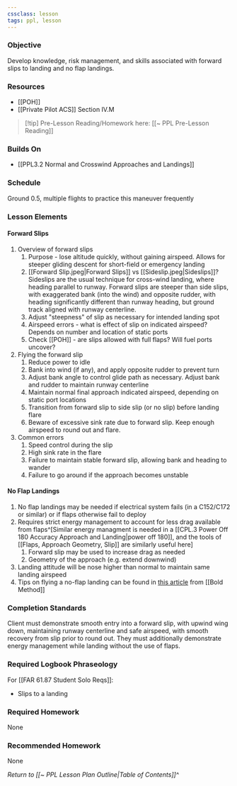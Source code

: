 ```yaml
---
cssclass: lesson
tags: ppl, lesson
---
```

### Objective
Develop knowledge, risk management, and skills associated with forward slips to landing and no flap landings.

### Resources
- [[POH]]
- [[Private Pilot ACS]] Section IV.M

> [!tip] Pre-Lesson Reading/Homework here: [[~ PPL Pre-Lesson Reading]]

### Builds On
- [[PPL3.2 Normal and Crosswind Approaches and Landings]]

### Schedule
Ground 0.5, multiple flights to practice this maneuver frequently

### Lesson Elements

#### Forward Slips
1. Overview of forward slips
	1. Purpose - lose altitude quickly, without gaining airspeed. Allows for steeper gliding descent for short-field or emergency landing
	2. [[Forward Slip.jpeg|Forward Slips]] vs [[Sideslip.jpeg|Sideslips]]? Sideslips are the usual technique for cross-wind landing, where heading parallel to runway. Forward slips are steeper than side slips, with exaggerated bank (into the wind) and opposite rudder, with heading significantly different than runway heading, but ground track aligned with runway centerline.
	3. Adjust "steepness" of slip as necessary for intended landing spot
	4. Airspeed errors - what is effect of slip on indicated airspeed? Depends on number and location of static ports
	5. Check [[POH]] - are slips allowed with full flaps? Will fuel ports uncover?
2. Flying the forward slip
	1. Reduce power to idle
	2. Bank into wind (if any), and apply opposite rudder to prevent turn
	3. Adjust bank angle to control glide path as necessary. Adjust bank and rudder to maintain runway centerline
	4. Maintain normal final approach indicated airspeed, depending on static port locations
	5. Transition from forward slip to side slip (or no slip) before landing flare
	6. Beware of excessive sink rate due to forward slip. Keep enough airspeed to round out and flare.
3. Common errors
	1. Speed control during the slip
	2. High sink rate in the flare
	3. Failure to maintain stable forward slip, allowing bank and heading to wander
	4. Failure to go around if the approach becomes unstable

#### No Flap Landings
1. No flap landings may be needed if electrical system fails (in a C152/C172 or similar) or if flaps otherwise fail to deploy
2. Requires strict energy management to account for less drag available from flaps^[Similar energy managment is needed in a [[CPL.3 Power Off 180 Accuracy Approach and Landing|power off 180]], and the tools of [[Flaps, Approach Geometry, Slip]] are similarly useful here]
	1. Forward slip may be used to increase drag as needed
	2. Geometry of the approach (e.g. extend downwind)
3. Landing attitude will be nose higher than normal to maintain same landing airspeed
4. Tips on flying a no-flap landing can be found in [this article](https://www.boldmethod.com/blog/learn-to-fly/manuevers/how-to-fly-a-no-flap-landing-pattern-through-touchdown/) from [[Bold Method]]

### Completion Standards
Client must demonstrate smooth entry into a forward slip, with upwind wing down, maintaining runway centerline and safe airspeed, with smooth recovery from slip prior to round out. They must additionally demonstrate energy management while landing without the use of flaps.

### Required Logbook Phraseology
For [[FAR 61.87 Student Solo Reqs]]: 
- Slips to a landing

### Required Homework
None

### Recommended Homework
None 

*Return to [[~ PPL Lesson Plan Outline|Table of Contents]]^*